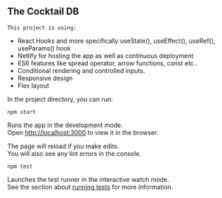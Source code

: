 ## The Cocktail DB

`This project is using:`
- React Hooks and more specifically useState(), useEffect(), useRef(), useParams() hook
- Netlify for hosting the app as well as continuous deployment
- ES6 features like spread operator, arrow functions, const etc..
- Conditional rendering and controlled inputs.
- Responsive design
- Flex layout

In the project directory, you can run:

 `npm start`

Runs the app in the development mode.<br />
Open [http://localhost:3000](http://localhost:3000) to view it in the browser.

The page will reload if you make edits.<br />
You will also see any lint errors in the console.

`npm test`

Launches the test runner in the interactive watch mode.<br />
See the section about [running tests](https://facebook.github.io/create-react-app/docs/running-tests) for more information.
